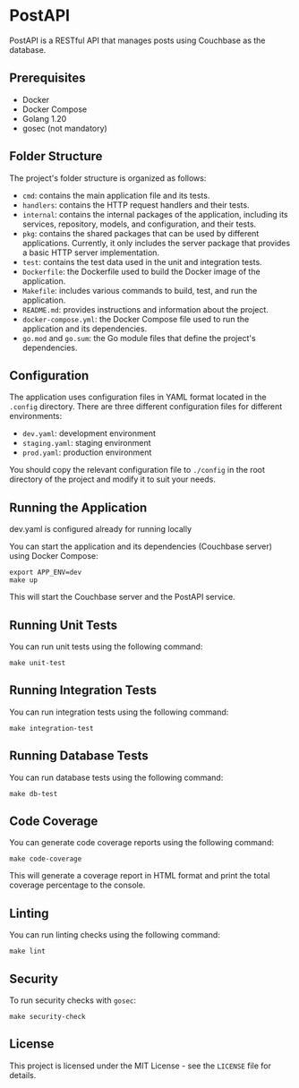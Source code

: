 PostAPI
=======

PostAPI is a RESTful API that manages posts using Couchbase as the database.

Prerequisites
-------------

-   Docker
-   Docker Compose
-   Golang 1.20
-   gosec (not mandatory)

Folder Structure
----------------

The project's folder structure is organized as follows:

-   `cmd`: contains the main application file and its tests.
-   `handlers`: contains the HTTP request handlers and their tests.
-   `internal`: contains the internal packages of the application, including its services, repository, models, and configuration, and their tests.
-   `pkg`: contains the shared packages that can be used by different applications. Currently, it only includes the server package that provides a basic HTTP server implementation.
-   `test`: contains the test data used in the unit and integration tests.
-   `Dockerfile`: the Dockerfile used to build the Docker image of the application.
-   `Makefile`: includes various commands to build, test, and run the application.
-   `README.md`: provides instructions and information about the project.
-   `docker-compose.yml`: the Docker Compose file used to run the application and its dependencies.
-   `go.mod` and `go.sum`: the Go module files that define the project's dependencies.

Configuration
-------------

The application uses configuration files in YAML format located in the `.config` directory. There are three different configuration files for different environments:

-   `dev.yaml`: development environment
-   `staging.yaml`: staging environment
-   `prod.yaml`: production environment

You should copy the relevant configuration file to `./config` in the root directory of the project and modify it to suit your needs.

Running the Application
-----------------------
dev.yaml is configured already for running locally

You can start the application and its dependencies (Couchbase server) using Docker Compose:


```
export APP_ENV=dev
make up
```

This will start the Couchbase server and the PostAPI service.

Running Unit Tests
------------------

You can run unit tests using the following command:

```
make unit-test
```

Running Integration Tests
-------------------------

You can run integration tests using the following command:

```
make integration-test
```

Running Database Tests
----------------------

You can run database tests using the following command:


```
make db-test
```

Code Coverage
-------------

You can generate code coverage reports using the following command:

```
make code-coverage
```

This will generate a coverage report in HTML format and print the total coverage percentage to the console.

Linting
-------

You can run linting checks using the following command:

```
make lint
```

Security
--------

To run security checks with `gosec`:

```
make security-check
```

License
-------

This project is licensed under the MIT License - see the `LICENSE` file for details.